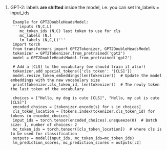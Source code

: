 1. GPT-2:
  labels **are shifted** inside the model, i.e. you can set lm_labels = input_ids
                
        Example for GPT2DoubleHeadsModel:
        '''inputs (N,C,L)
           mc_token_ids (N,C) last token to use for cls
           mc_labels (N,)
           lm_labels (N,C,L)'''
        import torch
        from transformers import GPT2Tokenizer, GPT2DoubleHeadsModel
        tokenizer = GPT2Tokenizer.from_pretrained('gpt2')
        model = GPT2DoubleHeadsModel.from_pretrained('gpt2')
        
        # Add a [CLS] to the vocabulary (we should train it also!)
        tokenizer.add_special_tokens({'cls_token': '[CLS]'})
        model.resize_token_embeddings(len(tokenizer))  # Update the model embeddings with the new vocabulary size
        print(tokenizer.cls_token_id, len(tokenizer))  # The newly token the last token of the vocabulary
        
        choices = ["Hello, my dog is cute [CLS]", "Hello, my cat is cute [CLS]"]
        encoded_choices = [tokenizer.encode(s) for s in choices]
        cls_token_location = [tokens.index(tokenizer.cls_token_id) for tokens in encoded_choices]
        input_ids = torch.tensor(encoded_choices).unsqueeze(0)  # Batch size: 1, number of choices: 2
        mc_token_ids = torch.tensor([cls_token_location])  # where cls is to be used for classification
        outputs = model(input_ids, mc_token_ids=mc_token_ids)
        lm_prediction_scores, mc_prediction_scores = outputs[:2]
